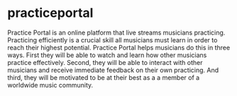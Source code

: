 # practiceportal

Practice Portal is an online platform that live streams musicians practicing.  Practicing efficiently is a crucial skill all musicians must learn in order to reach their highest potential.  Practice Portal helps musicians do this in three ways.  First they will be able to watch and learn how other musicians practice effectively.  Second, they will be able to interact with other musicians and receive immediate feedback on their own practicing. And third, they will be motivated to be at their best as a a member of a worldwide music community. 

